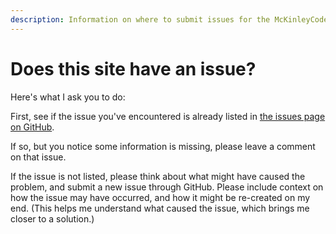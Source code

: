 ```yaml
---
description: Information on where to submit issues for the McKinleyCode website
---
```

# Does this site have an issue?
Here's what I ask you to do:

First, see if the issue you've encountered is already listed in [the issues page on GitHub](https://github.com/cdmckinley/mckinleycode/issues).

If so, but you notice some information is missing, please leave a comment on that issue.

If the issue is not listed, please think about what might have caused the problem, and submit a new issue through GitHub. Please include context on how the issue may have occurred, and how it might be re-created on my end. (This helps me understand what caused the issue, which brings me closer to a solution.)